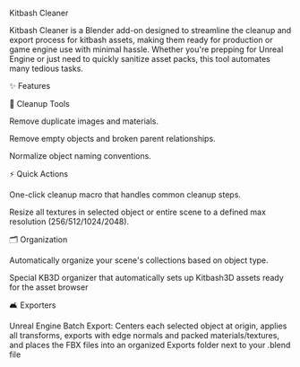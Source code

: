 Kitbash Cleaner

Kitbash Cleaner is a Blender add-on designed to streamline the cleanup and export process for kitbash assets, making them ready for production or game engine use with minimal hassle. Whether you're prepping for Unreal Engine or just need to quickly sanitize asset packs, this tool automates many tedious tasks.

✨ Features

🧹 Cleanup Tools

Remove duplicate images and materials.

Remove empty objects and broken parent relationships.

Normalize object naming conventions.

⚡ Quick Actions

One-click cleanup macro that handles common cleanup steps.

Resize all textures in selected object or entire scene to a defined max resolution (256/512/1024/2048).

🗂 Organization

Automatically organize your scene's collections based on object type.

Special KB3D organizer that automatically sets up Kitbash3D assets ready for the asset browser

🛋️ Exporters

Unreal Engine Batch Export: Centers each selected object at origin, applies all transforms, exports with edge normals and packed materials/textures, and places the FBX files into an organized Exports folder next to your .blend file

